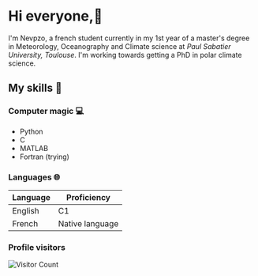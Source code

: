 # Hi everyone,👋

I'm Nevpzo, a french student currently in my 1st year of a master's degree in Meteorology, Oceanography and Climate science at _Paul Sabatier University, Toulouse_. I'm working towards getting a PhD in polar climate science.

## My skills 📜

### Computer magic 💻

- Python
- C
- MATLAB
- Fortran (trying)

### Languages 🌐

| Language      | Proficiency         |
| ------------- | ------------------- |
| English       | C1                  |
| French        | Native language     |

### Profile visitors

![Visitor Count](https://profile-counter.glitch.me/Nevpzo/count.svg)
